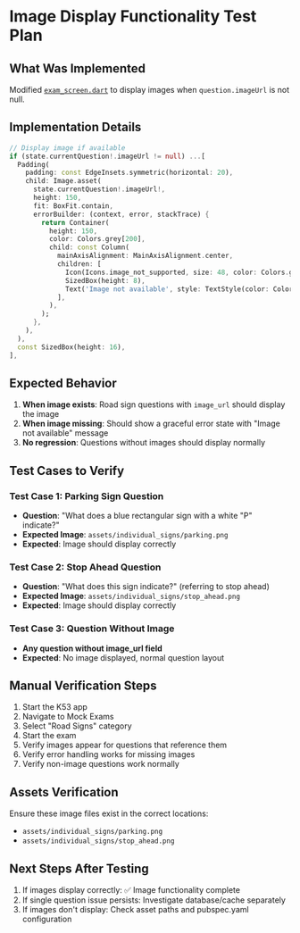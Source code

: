 # Image Display Functionality Test Plan

## What Was Implemented

Modified [`exam_screen.dart`](lib/src/features/exam/presentation/screens/exam_screen.dart) to display images when `question.imageUrl` is not null.

## Implementation Details

```dart
// Display image if available
if (state.currentQuestion!.imageUrl != null) ...[
  Padding(
    padding: const EdgeInsets.symmetric(horizontal: 20),
    child: Image.asset(
      state.currentQuestion!.imageUrl!,
      height: 150,
      fit: BoxFit.contain,
      errorBuilder: (context, error, stackTrace) {
        return Container(
          height: 150,
          color: Colors.grey[200],
          child: const Column(
            mainAxisAlignment: MainAxisAlignment.center,
            children: [
              Icon(Icons.image_not_supported, size: 48, color: Colors.grey),
              SizedBox(height: 8),
              Text('Image not available', style: TextStyle(color: Colors.grey)),
            ],
          ),
        );
      },
    ),
  ),
  const SizedBox(height: 16),
],
```

## Expected Behavior

1. **When image exists**: Road sign questions with `image_url` should display the image
2. **When image missing**: Should show a graceful error state with "Image not available" message
3. **No regression**: Questions without images should display normally

## Test Cases to Verify

### Test Case 1: Parking Sign Question
- **Question**: "What does a blue rectangular sign with a white "P" indicate?"
- **Expected Image**: `assets/individual_signs/parking.png`
- **Expected**: Image should display correctly

### Test Case 2: Stop Ahead Question  
- **Question**: "What does this sign indicate?" (referring to stop ahead)
- **Expected Image**: `assets/individual_signs/stop_ahead.png`
- **Expected**: Image should display correctly

### Test Case 3: Question Without Image
- **Any question without image_url field**
- **Expected**: No image displayed, normal question layout

## Manual Verification Steps

1. Start the K53 app
2. Navigate to Mock Exams
3. Select "Road Signs" category
4. Start the exam
5. Verify images appear for questions that reference them
6. Verify error handling works for missing images
7. Verify non-image questions work normally

## Assets Verification

Ensure these image files exist in the correct locations:
- `assets/individual_signs/parking.png`
- `assets/individual_signs/stop_ahead.png`

## Next Steps After Testing

1. If images display correctly: ✅ Image functionality complete
2. If single question issue persists: Investigate database/cache separately
3. If images don't display: Check asset paths and pubspec.yaml configuration